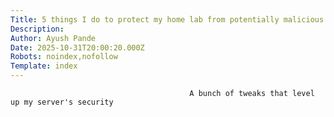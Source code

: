 ```yaml
---
Title: 5 things I do to protect my home lab from potentially malicious services
Description: 
Author: Ayush Pande
Date: 2025-10-31T20:00:20.000Z
Robots: noindex,nofollow
Template: index
---
```


                                            A bunch of tweaks that level up my server's security
                                        
